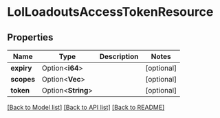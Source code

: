 # LolLoadoutsAccessTokenResource

## Properties

Name | Type | Description | Notes
------------ | ------------- | ------------- | -------------
**expiry** | Option<**i64**> |  | [optional]
**scopes** | Option<**Vec<String>**> |  | [optional]
**token** | Option<**String**> |  | [optional]

[[Back to Model list]](../README.md#documentation-for-models) [[Back to API list]](../README.md#documentation-for-api-endpoints) [[Back to README]](../README.md)



